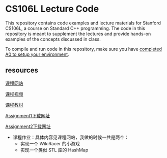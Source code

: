 # CS106L Lecture Code

This repository contains code examples and lecture materials for Stanford CS106L, a course on Standard C++ programming. The code in this repository is meant to supplement the lectures and provide hands-on examples of the concepts discussed in class.

To compile and run code in this repository, make sure you have [completed A0 to setup your environment](https://github.com/cs106l/cs106l-assignments/tree/main/assignment0).


## resources

[课程网站](http://web.stanford.edu/class/cs106l/)
 
[课程视频](https://www.youtube.com/channel/UCSqr6y-eaQT_qZJVUm_4QxQ/playlists)

[课程教材](http://web.stanford.edu/class/cs106l/full_course_reader.pdf)

[Assignment1下载网址](https://github.com/snme/cs106L-assignment1)

[Assignment2下载网址](https://github.com/snme/cs106L-assignment2)

- 课程作业：具体内容见课程网站，我做的时候一共是两个：
    - 实现一个 WikiRacer 的小游戏
    - 实现一个类似 STL 库的 HashMap
